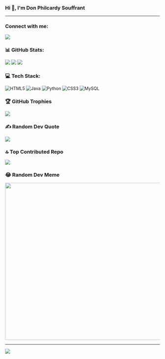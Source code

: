### Hi 👋, I'm Don Philcardy Souffrant 
---
### Connect with me:
[<img src="https://img.shields.io/badge/LinkedIn-0077B5?style=for-the-badge&logo=linkedin&logoColor=white" />](https://www.linkedin.com/in/don-philocardy-souffrant-a52017213/)

### 📊 GitHub Stats: 
![](https://github-readme-stats.vercel.app/api?username=DonPhilocardy&theme=tokyonight&hide_border=false&include_all_commits=true&count_private=true)
![](https://github-readme-streak-stats.herokuapp.com/?user=DonPhilocardy&theme=tokyonight&hide_border=false)
![](https://github-readme-stats.vercel.app/api/top-langs/?username=DonPhilocardy&theme=tokyonight&hide_border=false&include_all_commits=true&count_private=true&layout=compact&size_weight=0.5&count_weight=0.5)

### 💻 Tech Stack:
![HTML5](https://img.shields.io/badge/html5-%23E34F26.svg?style=for-the-badge&logo=html5&logoColor=white) ![Java](https://img.shields.io/badge/java-%23ED8B00.svg?style=for-the-badge&logo=java&logoColor=white) ![Python](https://img.shields.io/badge/python-3670A0?style=for-the-badge&logo=python&logoColor=ffdd54) ![CSS3](https://img.shields.io/badge/css3-%231572B6.svg?style=for-the-badge&logo=css3&logoColor=white) ![MySQL](https://img.shields.io/badge/mysql-%2300f.svg?style=for-the-badge&logo=mysql&logoColor=white)

### 🏆 GitHub Trophies 
![](https://github-profile-trophy.vercel.app/?username=DonPhilocardy&theme=tokyonight&no-frame=false&no-bg=false&margin-w=4)

### ✍️ Random Dev Quote 
![](https://quotes-github-readme.vercel.app/api?type=vetical&theme=tokyonight)

### 🔝 Top Contributed Repo 
![](https://github-contributor-stats.vercel.app/api?username=DonPhilocardy&limit=5&theme=tokyonight&combine_all_yearly_contributions=true)

### 😂 Random Dev Meme 
<img src="https://rm.up.railway.app/" width="512px"/>

---
[![](https://visitcount.itsvg.in/api?id=DonPhilocardy&icon=4&color=6)](https://visitcount.itsvg.in)
